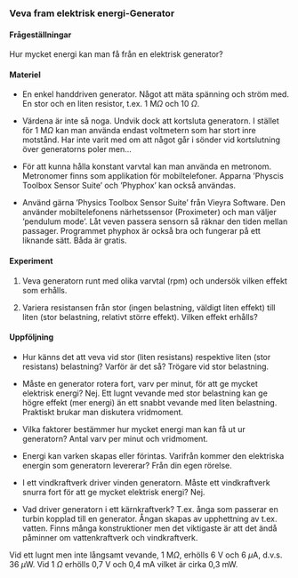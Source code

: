 ### Veva fram elektrisk energi-Generator

#### Frågeställningar

Hur mycket energi kan man få från en elektrisk generator?


#### Materiel

- En enkel handdriven generator. Något att mäta spänning och ström med. En stor och en liten resistor, t.ex. 1 M$\Omega$ och 10 $\Omega$.

- Värdena är inte så noga. Undvik dock  att kortsluta generatorn. I stället för 1 M$\Omega$ kan man använda endast voltmetern som har stort inre motstånd. Har inte varit med om att något går i sönder vid kortslutning över generatorns poler men...

- För att kunna hålla konstant varvtal kan man använda en metronom. Metronomer finns som applikation för mobiltelefoner. Apparna ’Physcis Toolbox Sensor Suite’ och ’Phyphox’ kan också användas.

- Använd gärna ’Physics Toolbox Sensor Suite’ från Vieyra Software. Den använder mobiltelefonens närhetssensor (Proximeter) och man väljer ’pendulum mode’. Låt veven passera sensorn så räknar den tiden mellan passager. Programmet phyphox är också bra och fungerar på ett liknande sätt. Båda är gratis.


#### Experiment

1. Veva generatorn runt med olika varvtal (rpm) och undersök vilken effekt som erhålls.

1. Variera resistansen från stor (ingen belastning, väldigt liten effekt) till liten (stor belastning, relativt större effekt). Vilken effekt erhålls?


#### Uppföljning

- Hur känns det att veva vid stor (liten resistans) respektive liten (stor resistans) belastning? Varför är det så? Trögare vid stor belastning.

- Måste en generator rotera fort, varv per minut, för att ge mycket elektrisk energi? Nej. Ett lugnt vevande med stor belastning kan ge högre effekt (mer energi) än ett snabbt vevande med liten belastning. Praktiskt brukar man diskutera vridmoment.

- Vilka faktorer bestämmer hur mycket energi man kan få ut ur generatorn? Antal varv per minut och vridmoment.

- Energi kan varken skapas eller förintas. Varifrån kommer den elektriska energin som generatorn levererar? Från din egen rörelse.

- I ett vindkraftverk driver vinden generatorn. Måste ett vindkraftverk snurra fort för att ge mycket elektrisk energi? Nej.

- Vad driver generatorn i ett kärnkraftverk? T.ex. ånga som passerar en turbin kopplad till en generator. Ångan skapas av upphettning av t.ex. vatten. Finns många konstruktioner men det viktigaste är att det ändå påminner om vattenkraftverk och vindkraftverk.


Vid ett lugnt men inte långsamt vevande, 1 M$\Omega$, erhölls 6 V och 6 $\mu$A, d.v.s. 36 $\mu$W. Vid 1 $\Omega$ erhölls 0,7 V och 0,4 mA vilket är cirka 0,3 mW.
